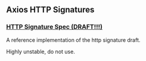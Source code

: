 ## Axios HTTP Signatures

### [HTTP Signature Spec (DRAFT!!!)](https://tools.ietf.org/html/draft-cavage-http-signatures-12)

A reference implementation of the http signature draft.

Highly unstable, do not use.

